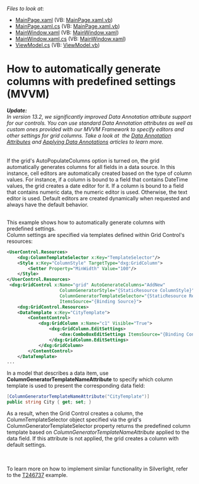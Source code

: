 <!-- default file list -->
*Files to look at*:

* [MainPage.xaml](./CS/ColumnTemplateSelectorExample/MainPage.xaml) (VB: [MainPage.xaml.vb](./VB/ColumnTemplateSelectorExample/MainPage.xaml.vb))
* [MainPage.xaml.cs](./CS/ColumnTemplateSelectorExample/MainPage.xaml.cs) (VB: [MainPage.xaml.vb](./VB/ColumnTemplateSelectorExample/MainPage.xaml.vb))
* [MainWindow.xaml](./CS/ColumnTemplateSelectorExample/MainWindow.xaml) (VB: [MainWindow.xaml](./VB/ColumnTemplateSelectorExample/MainWindow.xaml))
* [MainWindow.xaml.cs](./CS/ColumnTemplateSelectorExample/MainWindow.xaml.cs) (VB: [MainWindow.xaml](./VB/ColumnTemplateSelectorExample/MainWindow.xaml))
* [ViewModel.cs](./CS/ColumnTemplateSelectorExample/ViewModel.cs) (VB: [ViewModel.vb](./VB/ColumnTemplateSelectorExample/ViewModel.vb))
<!-- default file list end -->
# How to automatically generate columns with predefined settings (MVVM)


<p><em><strong>Update:</strong></em><br><em>In version 13.2, we significantly improved Data Annotation attribute support for our controls. You can use standard Data Annotation attributes as well as custom ones provided with our MVVM Framework to specify editors and other settings for grid columns. Take a look at  the <a href="https://documentation.devexpress.com/#WPF/CustomDocument16863">Data Annotation Attributes</a> and <a href="https://documentation.devexpress.com/#WPF/CustomDocument8834">Applying Data Annotations</a> articles to learn more.</em><br><br><br>If the grid's AutoPopulateColumns option is turned on, the grid automatically generates columns for all fields in a data source. In this instance, cell editors are automatically created based on the type of column values. For instance, if a column is bound to a field that contains DateTime values, the grid creates a date editor for it. If a column is bound to a field that contains numeric data, the numeric editor is used. Otherwise, the text editor is used. Default editors are created dynamically when requested and always have the default behavior.</p>
<p><br> This example shows how to automatically generate columns with predefined settings.<br> Column settings are specified via templates defined within Grid Control's resources:</p>


```xml
<UserControl.Resources>
    <dxg:ColumnTemplateSelector x:Key="TemplateSelector"/>
    <Style x:Key="ColumnStyle" TargetType="dxg:GridColumn">
        <Setter Property="MinWidth" Value="100"/>
    </Style>
</UserControl.Resources>
 <dxg:GridControl x:Name="grid" AutoGenerateColumns="AddNew"
                    ColumnGeneratorStyle="{StaticResource ColumnStyle}"
                    ColumnGeneratorTemplateSelector="{StaticResource ResourceKey=TemplateSelector}"
                    ItemsSource="{Binding Source}">
    <dxg:GridControl.Resources>
    <DataTemplate x:Key="CityTemplate">
        <ContentControl>
            <dxg:GridColumn x:Name="c1" Visible="True">
                <dxg:GridColumn.EditSettings>
                    <dxe:ComboBoxEditSettings ItemsSource="{Binding Control.DataContext.Cities}"/>
                </dxg:GridColumn.EditSettings>
            </dxg:GridColumn>
        </ContentControl>
    </DataTemplate>
...  

```


<p>In a model that describes a data item, use <strong>ColumnGeneratorTemplateNameAttribute</strong> to specify which column template is used to present the corresponding data field:</p>


```cs
[ColumnGeneratorTemplateNameAttribute("CityTemplate")]
public string City { get; set; }


```


<p>As a result, when the Grid Control creates a column, the ColumnTemplateSelector object specified via the grid's ColumnGeneratorTemplateSelector property returns the predefined column template based on <em>ColumnGeneratorTemplateNameAttribute</em> applied to the data field. If this attribute is not applied, the grid creates a column with default settings.</p>
<p><br><br>To learn more on how to implement similar functionality in Silverlight, refer to the <a href="https://www.devexpress.com/Support/Center/p/T246737">T246737</a> example.</p>

<br/>


